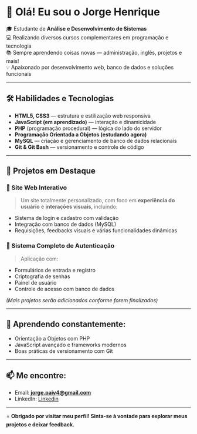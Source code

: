 # 👋 Olá! Eu sou o Jorge Henrique

🎓 Estudante de **Análise e Desenvolvimento de Sistemas**  
💻 Realizando diversos cursos complementares em programação e tecnologia  
📚 Sempre aprendendo coisas novas — administração, inglês, projetos e mais!  
💡 Apaixonado por desenvolvimento web, banco de dados e soluções funcionais  

---

## 🛠️ Habilidades e Tecnologias

- **HTML5, CSS3** — estrutura e estilização web responsiva
- **JavaScript (em aprendizado)** — interação e dinamicidade
- **PHP** (programação procedural) — lógica do lado do servidor
- **Programação Orientada a Objetos (estudando agora)**
- **MySQL** — criação e gerenciamento de banco de dados relacionais
- **Git & Git Bash** — versionamento e controle de código

---

## 🚀 Projetos em Destaque

### 🔷 Site Web Interativo
> Um site totalmente personalizado, com foco em **experiência do usuário** e **interações visuais**, incluindo:
- Sistema de login e cadastro com validação
- Integração com banco de dados (MySQL)
- Requisições, feedbacks visuais e várias funcionalidades dinâmicas

### 🔷 Sistema Completo de Autenticação
> Aplicação com:
- Formulários de entrada e registro
- Criptografia de senhas
- Painel de usuário
- Controle de acesso com banco de dados

*(Mais projetos serão adicionados conforme forem finalizados)*

---

## 🧠 Aprendendo constantemente:
- Orientação a Objetos com PHP
- JavaScript avançado e frameworks modernos
- Boas práticas de versionamento com Git

---

## 📫 Me encontre:
- Email: **jorge.paiv4@gmail.com**
- LinkedIn: [Linkedin](https://www.linkedin.com/in/jorge-henrique-16b567263/)
---

⭐ **Obrigado por visitar meu perfil! Sinta-se à vontade para explorar meus projetos e deixar feedback.**

